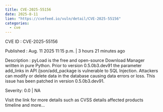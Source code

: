 ```yaml
--- 
title: CVE-2025-55156
date: 2025-8-11
lien: "https://cvefeed.io/vuln/detail/CVE-2025-55156"
categories:
  - cve
---
```


CVE ID : CVE-2025-55156

Published :  Aug. 11
2025
11:15 p.m. | 3 hours
21 minutes ago

Description : pyLoad is the free and open-source Download Manager written in pure Python. Prior to version 0.5.0b3.dev91
the parameter add_links in API /json/add_package is vulnerable to SQL Injection. Attackers can modify or delete data in the database
causing data errors or loss. This issue has been patched in version 0.5.0b3.dev91.

Severity: 0.0 | NA

Visit the link for more details
such as CVSS details
affected products
timeline
and more...
